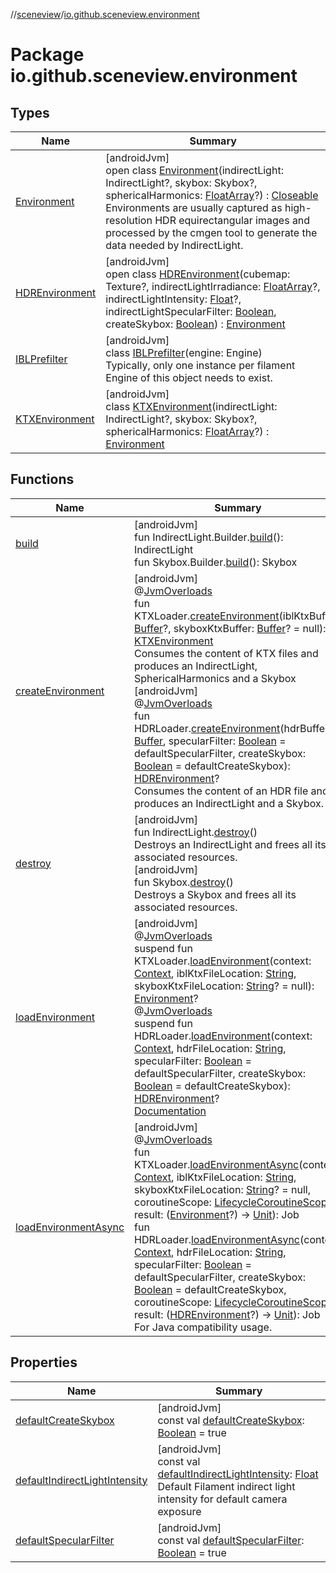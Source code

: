 //[sceneview](../../index.md)/[io.github.sceneview.environment](index.md)

# Package io.github.sceneview.environment

## Types

| Name | Summary |
|---|---|
| [Environment](-environment/index.md) | [androidJvm]<br>open class [Environment](-environment/index.md)(indirectLight: IndirectLight?, skybox: Skybox?, sphericalHarmonics: [FloatArray](https://kotlinlang.org/api/latest/jvm/stdlib/kotlin/-float-array/index.html)?) : [Closeable](https://developer.android.com/reference/kotlin/java/io/Closeable.html)<br>Environments are usually captured as high-resolution HDR equirectangular images and processed by the cmgen tool to generate the data needed by IndirectLight. |
| [HDREnvironment](-h-d-r-environment/index.md) | [androidJvm]<br>open class [HDREnvironment](-h-d-r-environment/index.md)(cubemap: Texture?, indirectLightIrradiance: [FloatArray](https://kotlinlang.org/api/latest/jvm/stdlib/kotlin/-float-array/index.html)?, indirectLightIntensity: [Float](https://kotlinlang.org/api/latest/jvm/stdlib/kotlin/-float/index.html)?, indirectLightSpecularFilter: [Boolean](https://kotlinlang.org/api/latest/jvm/stdlib/kotlin/-boolean/index.html), createSkybox: [Boolean](https://kotlinlang.org/api/latest/jvm/stdlib/kotlin/-boolean/index.html)) : [Environment](-environment/index.md) |
| [IBLPrefilter](-i-b-l-prefilter/index.md) | [androidJvm]<br>class [IBLPrefilter](-i-b-l-prefilter/index.md)(engine: Engine)<br>Typically, only one instance per filament Engine of this object needs to exist. |
| [KTXEnvironment](-k-t-x-environment/index.md) | [androidJvm]<br>class [KTXEnvironment](-k-t-x-environment/index.md)(indirectLight: IndirectLight?, skybox: Skybox?, sphericalHarmonics: [FloatArray](https://kotlinlang.org/api/latest/jvm/stdlib/kotlin/-float-array/index.html)?) : [Environment](-environment/index.md) |

## Functions

| Name | Summary |
|---|---|
| [build](build.md) | [androidJvm]<br>fun IndirectLight.Builder.[build](build.md)(): IndirectLight<br>fun Skybox.Builder.[build](build.md)(): Skybox |
| [createEnvironment](create-environment.md) | [androidJvm]<br>@[JvmOverloads](https://kotlinlang.org/api/latest/jvm/stdlib/kotlin.jvm/-jvm-overloads/index.html)<br>fun KTXLoader.[createEnvironment](create-environment.md)(iblKtxBuffer: [Buffer](https://developer.android.com/reference/kotlin/java/nio/Buffer.html)?, skyboxKtxBuffer: [Buffer](https://developer.android.com/reference/kotlin/java/nio/Buffer.html)? = null): [KTXEnvironment](-k-t-x-environment/index.md)<br>Consumes the content of KTX files and produces an IndirectLight, SphericalHarmonics and a Skybox<br>[androidJvm]<br>@[JvmOverloads](https://kotlinlang.org/api/latest/jvm/stdlib/kotlin.jvm/-jvm-overloads/index.html)<br>fun HDRLoader.[createEnvironment](create-environment.md)(hdrBuffer: [Buffer](https://developer.android.com/reference/kotlin/java/nio/Buffer.html), specularFilter: [Boolean](https://kotlinlang.org/api/latest/jvm/stdlib/kotlin/-boolean/index.html) = defaultSpecularFilter, createSkybox: [Boolean](https://kotlinlang.org/api/latest/jvm/stdlib/kotlin/-boolean/index.html) = defaultCreateSkybox): [HDREnvironment](-h-d-r-environment/index.md)?<br>Consumes the content of an HDR file and produces an IndirectLight and a Skybox. |
| [destroy](destroy.md) | [androidJvm]<br>fun IndirectLight.[destroy](destroy.md)()<br>Destroys an IndirectLight and frees all its associated resources.<br>[androidJvm]<br>fun Skybox.[destroy](destroy.md)()<br>Destroys a Skybox and frees all its associated resources. |
| [loadEnvironment](load-environment.md) | [androidJvm]<br>@[JvmOverloads](https://kotlinlang.org/api/latest/jvm/stdlib/kotlin.jvm/-jvm-overloads/index.html)<br>suspend fun KTXLoader.[loadEnvironment](load-environment.md)(context: [Context](https://developer.android.com/reference/kotlin/android/content/Context.html), iblKtxFileLocation: [String](https://kotlinlang.org/api/latest/jvm/stdlib/kotlin/-string/index.html), skyboxKtxFileLocation: [String](https://kotlinlang.org/api/latest/jvm/stdlib/kotlin/-string/index.html)? = null): [Environment](-environment/index.md)?<br>@[JvmOverloads](https://kotlinlang.org/api/latest/jvm/stdlib/kotlin.jvm/-jvm-overloads/index.html)<br>suspend fun HDRLoader.[loadEnvironment](load-environment.md)(context: [Context](https://developer.android.com/reference/kotlin/android/content/Context.html), hdrFileLocation: [String](https://kotlinlang.org/api/latest/jvm/stdlib/kotlin/-string/index.html), specularFilter: [Boolean](https://kotlinlang.org/api/latest/jvm/stdlib/kotlin/-boolean/index.html) = defaultSpecularFilter, createSkybox: [Boolean](https://kotlinlang.org/api/latest/jvm/stdlib/kotlin/-boolean/index.html) = defaultCreateSkybox): [HDREnvironment](-h-d-r-environment/index.md)?<br>[Documentation](create-environment.md) |
| [loadEnvironmentAsync](load-environment-async.md) | [androidJvm]<br>@[JvmOverloads](https://kotlinlang.org/api/latest/jvm/stdlib/kotlin.jvm/-jvm-overloads/index.html)<br>fun KTXLoader.[loadEnvironmentAsync](load-environment-async.md)(context: [Context](https://developer.android.com/reference/kotlin/android/content/Context.html), iblKtxFileLocation: [String](https://kotlinlang.org/api/latest/jvm/stdlib/kotlin/-string/index.html), skyboxKtxFileLocation: [String](https://kotlinlang.org/api/latest/jvm/stdlib/kotlin/-string/index.html)? = null, coroutineScope: [LifecycleCoroutineScope](https://developer.android.com/reference/kotlin/androidx/lifecycle/LifecycleCoroutineScope.html), result: ([Environment](-environment/index.md)?) -&gt; [Unit](https://kotlinlang.org/api/latest/jvm/stdlib/kotlin/-unit/index.html)): Job<br>fun HDRLoader.[loadEnvironmentAsync](load-environment-async.md)(context: [Context](https://developer.android.com/reference/kotlin/android/content/Context.html), hdrFileLocation: [String](https://kotlinlang.org/api/latest/jvm/stdlib/kotlin/-string/index.html), specularFilter: [Boolean](https://kotlinlang.org/api/latest/jvm/stdlib/kotlin/-boolean/index.html) = defaultSpecularFilter, createSkybox: [Boolean](https://kotlinlang.org/api/latest/jvm/stdlib/kotlin/-boolean/index.html) = defaultCreateSkybox, coroutineScope: [LifecycleCoroutineScope](https://developer.android.com/reference/kotlin/androidx/lifecycle/LifecycleCoroutineScope.html), result: ([HDREnvironment](-h-d-r-environment/index.md)?) -&gt; [Unit](https://kotlinlang.org/api/latest/jvm/stdlib/kotlin/-unit/index.html)): Job<br>For Java compatibility usage. |

## Properties

| Name | Summary |
|---|---|
| [defaultCreateSkybox](default-create-skybox.md) | [androidJvm]<br>const val [defaultCreateSkybox](default-create-skybox.md): [Boolean](https://kotlinlang.org/api/latest/jvm/stdlib/kotlin/-boolean/index.html) = true |
| [defaultIndirectLightIntensity](default-indirect-light-intensity.md) | [androidJvm]<br>const val [defaultIndirectLightIntensity](default-indirect-light-intensity.md): [Float](https://kotlinlang.org/api/latest/jvm/stdlib/kotlin/-float/index.html)<br>Default Filament indirect light intensity for default camera exposure |
| [defaultSpecularFilter](default-specular-filter.md) | [androidJvm]<br>const val [defaultSpecularFilter](default-specular-filter.md): [Boolean](https://kotlinlang.org/api/latest/jvm/stdlib/kotlin/-boolean/index.html) = true |
